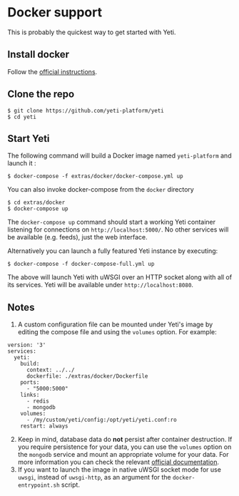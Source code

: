 # Docker support

This is probably the quickest way to get started with Yeti.

## Install docker

Follow the [official instructions](https://www.docker.com/community-edition).

## Clone the repo

    $ git clone https://github.com/yeti-platform/yeti
    $ cd yeti

## Start Yeti
The following command will build a Docker image named `yeti-platform` and launch it :

    $ docker-compose -f extras/docker/docker-compose.yml up

You can also invoke docker-compose from the `docker` directory

    $ cd extras/docker
    $ docker-compose up

The `docker-compose up` command should start a working Yeti container listening
for connections on `http://localhost:5000/`. No other services will be available  (e.g. feeds), just the web interface.

Alternatively you can launch a fully featured Yeti instance by executing:

    $ docker-compose -f docker-compose-full.yml up

The above will launch Yeti with uWSGI over an HTTP socket along with all of its services. Yeti will be available under `http://localhost:8080`.

## Notes

1. A custom configuration file can be mounted under Yeti's image by editing the
compose file and using the `volumes` option. For example:
```
version: '3'
services:
  yeti:
    build:
      context: ../../
      dockerfile: ./extras/docker/Dockerfile
    ports:
      - "5000:5000"
    links:
      - redis
      - mongodb
    volumes:
      - /my/custom/yeti/config:/opt/yeti/yeti.conf:ro
    restart: always
```
2. Keep in mind, database data do __not__ persist after container destruction. If you require
persistence for your data, you can use the `volumes` option on the `mongodb` service  and mount an appropriate volume for your data.  For more information you can check the relevant [official documentation](https://docs.docker.com/storage/volumes/).
3. If you want to launch the image in native uWSGI socket mode for use `uwsgi`, instead of `uwsgi-http`, as an argument for the `docker-entrypoint.sh` script.
